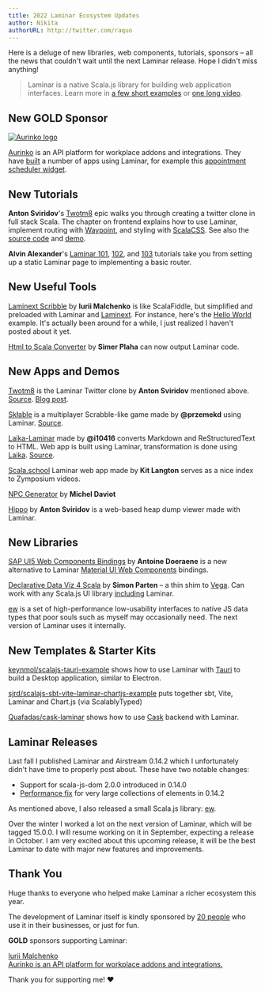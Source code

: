 ```yaml
---
title: 2022 Laminar Ecosystem Updates
author: Nikita
authorURL: http://twitter.com/raquo
---
```


Here is a deluge of new libraries, web components, tutorials, sponsors – all the news that couldn't wait until the next Laminar release. Hope I didn't miss anything!

<!--truncate-->

> Laminar is a native Scala.js library for building web application interfaces. Learn more in [a few short examples](https://laminar.dev/examples/hello-world) or [one long video](https://www.youtube.com/watch?v=L_AHCkl6L-Q).




## New GOLD Sponsor

[![Aurinko logo](/img/sponsors/aurinko-light-300px.png)](https://www.aurinko.io/)

[Aurinko](https://www.aurinko.io/) is an API platform for workplace addons and integrations. They have [built](https://twitter.com/yoxeldotcom/status/1537415506801700865) a number of apps using Laminar, for example this [appointment scheduler widget](https://calendar.aurinko.io/aurDemo60).




## New Tutorials

**Anton Sviridov**'s [Twotm8](https://blog.indoorvivants.com/2022-03-07-twotm8-part-5-building-the-frontend) epic walks you through creating a twitter clone in full stack Scala. The chapter on frontend explains how to use Laminar, implement routing with [Waypoint](https://github.com/raquo/waypoint), and styling with [ScalaCSS](https://github.com/japgolly/scalacss). See also the [source code](https://github.com/keynmol/twotm8) and [demo](https://twotm8-web.fly.dev/login).

**Alvin Alexander**'s [Laminar 101](https://alvinalexander.com/scala/laminar-101-hello-world-example-static/), [102](https://alvinalexander.com/scala/laminar-102-reactive-hello-world-example/), and [103](https://alvinalexander.com/scala/laminar-103-reactive-routing-example/) tutorials take you from setting up a static Laminar page to implementing a basic router.



## New Useful Tools

[Laminext Scribble](https://scribble.laminext.dev) by **Iurii Malchenko** is like ScalaFiddle, but simplified and preloaded with Laminar and [Laminext](https://laminext.dev/). For instance, here's the [Hello World](https://scribble.laminext.dev/u/raquo/cqnkcloptolsneddzxifkmwkrsnr) example. It's actually been around for a while, I just realized I haven't posted about it yet.

[Html to Scala Converter](https://simerplaha.github.io/html-to-scala-converter/) by **Simer Plaha** can now output Laminar code.



## New Apps and Demos

[Twotm8](https://twotm8-web.fly.dev/login) is the Laminar Twitter clone by **Anton Sviridov** mentioned above. [Source](https://github.com/keynmol/twotm8). [Blog post](https://blog.indoorvivants.com/2022-03-07-twotm8-part-5-building-the-frontend).

[Skłable](https://sk%C5%82able.pl) is a multiplayer Scrabble-like game made by **@przemekd** using Laminar. [Source](https://github.com/przemekd/sklable).

[Laika-Laminar](https://i10416.github.io/demo/) made by **@i10416** converts Markdown and ReStructuredText to HTML. Web app is built using Laminar, transformation is done using [Laika](https://planet42.github.io/Laika/). [Source](https://github.com/i10416/laika-laminar).

[Scala.school](https://scala.school/) Laminar web app made by **Kit Langton** serves as a nice index to Zymposium videos.

[NPC Generator](https://gitlab.com/scala-js-games/npc-generator/) by **Michel Daviot** 

[Hippo](https://github.com/indoorvivants/hippo) by **Anton Sviridov** is a web-based heap dump viewer made with Laminar.



## New Libraries

[SAP UI5 Web Components Bindings](https://github.com/sherpal/LaminarSAPUI5Bindings) by **Antoine Doeraene** is a new alternative to Laminar [Material UI Web Components](https://github.com/uosis/laminar-web-components) bindings.

[Declarative Data Viz 4 Scala](https://github.com/Quafadas/dedav4s) by **Simon Parten** – a thin shim to [Vega](https://vega.github.io/vega/). Can work with any Scala.js UI library [including](https://quafadas.github.io/dedav4s/ScalaVersions/scalaJS.html) Laminar.

[ew](https://github.com/raquo/ew) is a set of high-performance low-usability interfaces to native JS data types that poor souls such as myself may occasionally need. The next version of Laminar uses it internally.



## New Templates & Starter Kits

[keynmol/scalajs-tauri-example](https://github.com/keynmol/scalajs-tauri-example) shows how to use Laminar with [Tauri](https://tauri.studio/) to build a Desktop application, similar to Electron.

[sjrd/scalajs-sbt-vite-laminar-chartjs-example](https://github.com/sjrd/scalajs-sbt-vite-laminar-chartjs-example) puts together sbt, Vite, Laminar and Chart.js (via ScalablyTyped)

[Quafadas/cask-laminar](https://github.com/Quafadas/cask-laminar) shows how to use [Cask](https://com-lihaoyi.github.io/cask/) backend with Laminar. 




## Laminar Releases

Last fall I published Laminar and Airstream 0.14.2 which I unfortunately didn't have time to properly post about. These have two notable changes:

* Support for scala-js-dom 2.0.0 introduced in 0.14.0
* [Performance fix](https://github.com/raquo/Laminar/issues/108) for very large collections of elements in 0.14.2 

As mentioned above, I also released a small Scala.js library: [ew](https://github.com/raquo/ew).

Over the winter I worked a lot on the next version of Laminar, which will be tagged 15.0.0. I will resume working on it in September, expecting a release in October. I am very excited about this upcoming release, it will be the best Laminar to date with major new features and improvements.




## Thank You

Huge thanks to everyone who helped make Laminar a richer ecosystem this year.

The development of Laminar itself is kindly sponsored by [20 people](https://github.com/sponsors/raquo) who use it in their businesses, or just for fun.

**GOLD** sponsors supporting Laminar:

<div class="-sponsorsList x-alignItemsEnd">
  <div class="-sponsor x-person x-yurique">
    <img class="-avatar x-rounded" src="/img/sponsors/yurique.jpg" alt="" />
    <div class="-text">
      <div class="-name"><a href="https://github.com/yurique">Iurii Malchenko</a></div>
    </div>
  </div>
  <div class="-sponsor x-company x-aurinko">
    <a class="x-noHover" href="https://www.aurinko.io/">
      <img class="-logo" src="/img/sponsors/aurinko-light-300px.png" alt="" />
      <div class="-tagline"><u>Aurinko</u> is an API platform for workplace addons and integrations.</div>
    </a>
  </div>
</div>

Thank you for supporting me! ❤️
